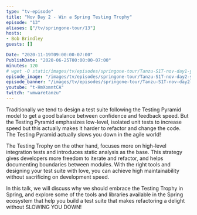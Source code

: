 ```yaml
---
type: "tv-episode"
title: "Nov Day 2 - Win a Spring Testing Trophy"
episode: "13"
aliases: ["/tv/springone-tour/13"]
hosts:
- Bob Brindley
guests: []

Date: "2020-11-19T09:00:00-07:00"
PublishDate: "2020-06-25T00:00:00-07:00"
minutes: 120
# wget -O static/images/tv/episodes/springone-tour/Tanzu-S1T-nov-day1-yt.jpg https://img.youtube.com/vi/t-HmXomntCA/mqdefault.jpg
episode_image: "/images/tv/episodes/springone-tour/Tanzu-S1T-nov-day2-yt.jpg"
episode_banner: "/images/tv/episodes/springone-tour/Tanzu-S1T-nov-day2-yt.jpg"
youtube: "t-HmXomntCA"
twitch: "vmwaretanzu"
---
```


Traditionally we tend to design a test suite following the Testing Pyramid model to get a good balance between confidence and feedback speed. But the Testing Pyramid emphasizes low-level, isolated unit tests to increase speed but this actually makes it harder to refactor and change the code. The Testing Pyramid actually slows you down in the agile world!

The Testing Trophy on the other hand, focuses more on high-level integration tests and introduces static analysis as the base. This strategy gives developers more freedom to iterate and refactor, and helps documenting boundaries between modules. With the right tools and designing your test suite with love, you can achieve high maintainability without sacrificing on development speed.

In this talk, we will discuss why we should embrace the Testing Trophy in Spring, and explore some of the tools and libraries available in the Spring ecosystem that help you build a test suite that makes refactoring a delight without SLOWING YOU DOWN!